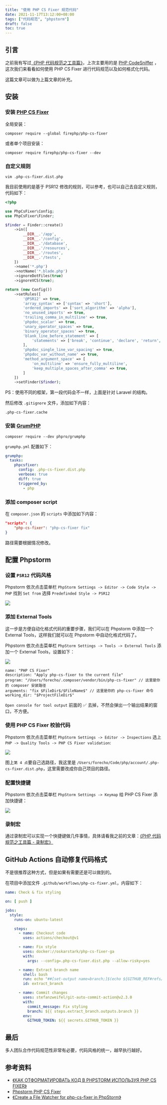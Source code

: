 ```yaml
---
title: "使用 PHP CS Fixer 规范代码"
date: 2021-11-17T13:12:00+08:00
tags: ["代码规范", "phpstorm"] 
draft: false
toc: true
---
```


## 引言

之前我有写过[《PHP 代码规范之工具篇》](https://blog.forecho.com/php-code-formatter-tips.html)，上次主要用的是 [PHP CodeSniffer](https://github.com/squizlabs/PHP_CodeSniffer) ，这次我们来看看如何使用 PHP CS Fixer 进行代码规范以及如何格式化代码。

这篇文章可以做为上篇文章的补充。

## 安装

### 安装 [PHP CS Fixer](https://github.com/FriendsOfPHP/PHP-CS-Fixer)

全局安装：

```shell
composer require --global firephp/php-cs-fixer
```

<!--more-->

或者单个项目安装：

```shell
composer require firephp/php-cs-fixer --dev
```

### 自定义规则

```shell
vim .php-cs-fixer.dist.php
```

我目前使用的是基于 PSR12 修改的规则，可以参考，也可以自己去自定义规则，代码如下：

```php
<?php

use PhpCsFixer\Config;
use PhpCsFixer\Finder;

$finder = Finder::create()
    ->in([
        __DIR__.'/app',
        __DIR__.'/config',
        __DIR__.'/database',
        __DIR__.'/resources',
        __DIR__.'/routes',
        __DIR__.'/tests',
    ])
    ->name('*.php')
    ->notName('*.blade.php')
    ->ignoreDotFiles(true)
    ->ignoreVCS(true);

return (new Config())
    ->setRules([
        '@PSR12' => true,
        'array_syntax' => ['syntax' => 'short'],
        'ordered_imports' => ['sort_algorithm' => 'alpha'],
        'no_unused_imports' => true,
        'trailing_comma_in_multiline' => true,
        'phpdoc_scalar' => true,
        'unary_operator_spaces' => true,
        'binary_operator_spaces' => true,
        'blank_line_before_statement' => [
            'statements' => ['break', 'continue', 'declare', 'return', 'throw', 'try'],
        ],
        'phpdoc_single_line_var_spacing' => true,
        'phpdoc_var_without_name' => true,
        'method_argument_space' => [
            'on_multiline' => 'ensure_fully_multiline',
            'keep_multiple_spaces_after_comma' => true,
        ]
    ])
    ->setFinder($finder);
```

PS：使用不同的框架，第一段代码会不一样，上面是针对 Laravel 的结构。

然后修改 `.gitignore` 文件，添加如下内容：

```
.php-cs-fixer.cache
```

### 安装 [GrumPHP](https://github.com/phpro/grumphp)

```shell
composer require --dev phpro/grumphp
```

`grumphp.yml` 配置如下：

```yaml
grumphp:
  tasks:
    phpcsfixer:
      config: .php-cs-fixer.dist.php
      verbose: true
      diff: true
      triggered_by:
        - php
```

### 添加 composer script

在 `composer.json` 的 `scripts` 中添加如下内容：

```json
"scripts": {
    "php-cs-fixer": "php-cs-fixer fix"
}
```

路径需要根据情况修改。

## 配置 Phpstorm

### 设置 `PSR12` 代码风格

Phpstorm 依次点击菜单栏 `PhpStorm Settings -> Editor -> Code Style -> PHP` 找到 `Set from` 选择 `Predefinded Style -> PSR12`

![](https://blog-1251237404.cos.ap-guangzhou.myqcloud.com/20211117SCXvnN.png)

### 添加 External Tools

这一步是方便自动化格式代码的重要步骤，我们可以在 Phpstorm 中添加一个 External Tools，这样我们就可以在 Phpstorm 中自动化格式代码了。

Phpstorm 依次点击菜单栏 `PhpStorm Settings -> Tools -> External Tools` 添加一个 External Tools，设置如下：

![](https://blog-1251237404.cos.ap-guangzhou.myqcloud.com/20211117Z056E4.png)

```
name: "PHP CS Fixer"
description: "Apply php-cs-fixer to the current file"
program: "/Users/forecho/.composer/vendor/bin/php-cs-fixer" // 这里是你的 composer 安装路径
arguments: "fix $FileDir$/$FileName$" // 这里是你的 php-cs-fixer 命令
working_dir: "$ProjectFileDir$"
```

`Open console for tool output` 前面的 ✅ 去掉，不然会弹出一个输出结果的窗口，不方便。

### 使用 PHP CS Fixer 校验代码

Phpstorm 依次点击菜单栏 `PhpStorm Settings -> Editor -> Inspections` 选上 `PHP -> Quality Tools -> PHP CS Fixer validation`:

![](https://blog-1251237404.cos.ap-guangzhou.myqcloud.com/20211117J4SoI7.png)

图上`第 4 点`要自己选路径，我这里是 `/Users/forecho/Code/php/account/.php-cs-fixer.dist.php`，这里需要改成你自己项目的路径。

### 配置快捷键

Phpstorm 依次点击菜单栏 `PhpStorm Settings -> Keymap` 给 PHP CS Fixer 添加快捷键：

![](https://blog-1251237404.cos.ap-guangzhou.myqcloud.com/20211117HdJuXl.png)

### 录制宏

通过录制宏可以实现一个快捷键做几件事情，具体请看我之前的文章：[《PHP 代码规范之工具篇 - 录制宏》](https://blog.forecho.com/php-code-formatter-tips.html#%E5%BD%95%E5%88%B6%E5%AE%8F)

## GitHub Actions 自动修复代码格式

不是很推荐这种方式，但是如果有需要还是可以做到的。

在项目中添加文件 `.github/workflows/php-cs-fixer.yml`，内容如下：

```yaml
name: Check & fix styling

on: [ push ]

jobs:
  style:
    runs-on: ubuntu-latest

    steps:
      - name: Checkout code
        uses: actions/checkout@v1

      - name: Fix style
        uses: docker://oskarstark/php-cs-fixer-ga
        with:
          args: --config=.php-cs-fixer.dist.php --allow-risky=yes

      - name: Extract branch name
        shell: bash
        run: echo "##[set-output name=branch;]$(echo ${GITHUB_REF#refs/heads/})"
        id: extract_branch

      - name: Commit changes
        uses: stefanzweifel/git-auto-commit-action@v2.3.0
        with:
          commit_message: Fix styling
          branch: ${{ steps.extract_branch.outputs.branch }}
        env:
          GITHUB_TOKEN: ${{ secrets.GITHUB_TOKEN }}
```

## 最后

多人团队合作代码规范性非常有必要，代码风格的统一，越早执行越好。


## 参考资料

- [《КАК ОТФОРМАТИРОВАТЬ КОД В PHPSTORM ИСПОЛЬЗУЯ PHP CS FIXER》](https://si-dev.com/ru/blog/how-to-format-code-in-phpstorm-using-php-cs-fixer)
- [Phpstorm PHP CS Fixer](https://www.jetbrains.com/help/phpstorm/using-php-cs-fixer.html#installing-configuring-php-cs-fixer)
- [《Create a File Watcher for php-cs-fixer in PhpStorm》](https://eidson.info/post/phpstorm-file-watcher-php-cs-fixer)
